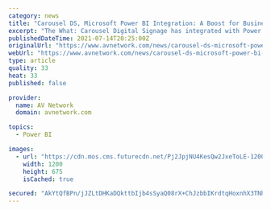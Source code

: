 ```yaml
---
category: news
title: "Carousel DS, Microsoft Power BI Integration: A Boost for Business Intelligence"
excerpt: "The What: Carousel Digital Signage has integrated with Power BI, Microsoft's AI-powered data visualization toolset for enterprise businesses. Power BI integration allows Carousel Cloud users to create and share important business information across ..."
publishedDateTime: 2021-07-14T20:25:00Z
originalUrl: "https://www.avnetwork.com/news/carousel-ds-microsoft-power-bi-integration-a-boost-for-business-intelligence"
webUrl: "https://www.avnetwork.com/news/carousel-ds-microsoft-power-bi-integration-a-boost-for-business-intelligence"
type: article
quality: 33
heat: 33
published: false

provider:
  name: AV Network
  domain: avnetwork.com

topics:
  - Power BI

images:
  - url: "https://cdn.mos.cms.futurecdn.net/Pj2JpjNU4KesQw2JxeToLE-1200-80.jpeg"
    width: 1200
    height: 675
    isCached: true

secured: "AkYtQfBPn/jJZLtDHKaDQkttbIjb4sSyaQ08rX+ChJzbbIKrdtqHoxnhX3TNhPkOEKH+E40mwJ+69f0jJ3JN8N/tAdaoyKLPYoAWFl+Gl7L08VixQQdOI4b5+kvxUt0h5X7057bRDVkVIuk4uVyBMSRFqI6h1zE8ijpvKJ17XMOQ7UmYKv8+gXetqWbqLlx5O7Qi66YGjJG1SvIH83avTq9ZZhzFmyGTERNtO0g+mZU21q/+WAjIMymk+Vg2GEo0I9OO+VQNmhJOJroqJGvFIUFv2ap7Ufw9oplE/Ph2+WaR6Sx17dCCZ2nukrI21pdh8HHwl2XSPJRaL7wNCaQZjnFilWob2mTSxam6Z0tnhX4=;uXBSavJ9HwGy66voy+9VjA=="
---
```


